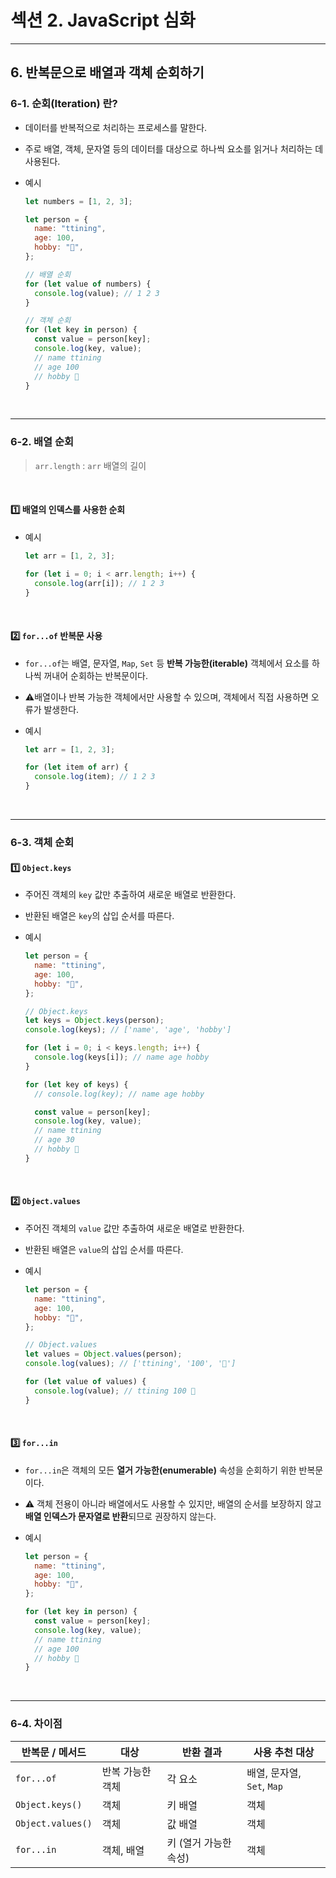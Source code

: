 # 섹션 2. JavaScript 심화

---

## 6. 반복문으로 배열과 객체 순회하기

### 6-1. **순회(Iteration)** 란?

- 데이터를 반복적으로 처리하는 프로세스를 말한다.
- 주로 배열, 객체, 문자열 등의 데이터를 대상으로 하나씩 요소를 읽거나 처리하는 데 사용된다.
- 예시

  ```javascript
  let numbers = [1, 2, 3];

  let person = {
    name: "ttining",
    age: 100,
    hobby: "🎵",
  };

  // 배열 순회
  for (let value of numbers) {
    console.log(value); // 1 2 3
  }

  // 객체 순회
  for (let key in person) {
    const value = person[key];
    console.log(key, value);
    // name ttining
    // age 100
    // hobby 🎵
  }
  ```

<br>

---

### 6-2. 배열 순회

> `arr.length` : `arr` 배열의 길이

<br>

#### 1️⃣ 배열의 인덱스를 사용한 순회

- 예시

  ```javascript
  let arr = [1, 2, 3];

  for (let i = 0; i < arr.length; i++) {
    console.log(arr[i]); // 1 2 3
  }
  ```

<br>

#### 2️⃣ `for...of` 반복문 사용

- `for...of`는 배열, 문자열, `Map`, `Set` 등 **반복 가능한(iterable)** 객체에서 요소를 하나씩 꺼내어 순회하는 반복문이다.
- ⚠️배열이나 반복 가능한 객체에서만 사용할 수 있으며, 객체에서 직접 사용하면 오류가 발생한다.
- 예시

  ```javascript
  let arr = [1, 2, 3];

  for (let item of arr) {
    console.log(item); // 1 2 3
  }
  ```

<br>

---

### 6-3. 객체 순회

#### 1️⃣ `Object.keys`

- 주어진 객체의 `key` 값만 추출하여 새로운 배열로 반환한다.
- 반환된 배열은 `key`의 삽입 순서를 따른다.
- 예시

  ```javascript
  let person = {
    name: "ttining",
    age: 100,
    hobby: "🎵",
  };

  // Object.keys
  let keys = Object.keys(person);
  console.log(keys); // ['name', 'age', 'hobby']

  for (let i = 0; i < keys.length; i++) {
    console.log(keys[i]); // name age hobby
  }

  for (let key of keys) {
    // console.log(key); // name age hobby

    const value = person[key];
    console.log(key, value);
    // name ttining
    // age 30
    // hobby 🎵
  }
  ```

<br>

#### 2️⃣ `Object.values`

- 주어진 객체의 `value` 값만 추출하여 새로운 배열로 반환한다.
- 반환된 배열은 `value`의 삽입 순서를 따른다.
- 예시

  ```javascript
  let person = {
    name: "ttining",
    age: 100,
    hobby: "🎵",
  };

  // Object.values
  let values = Object.values(person);
  console.log(values); // ['ttining', '100', '🎵']

  for (let value of values) {
    console.log(value); // ttining 100 🎵
  }
  ```

<br>

#### 3️⃣ `for...in`

- `for...in`은 객체의 모든 **열거 가능한(enumerable)** 속성을 순회하기 위한 반복문이다.
- ⚠️ 객체 전용이 아니라 배열에서도 사용할 수 있지만, 배열의 순서를 보장하지 않고 **배열 인덱스가 문자열로 반환**되므로 권장하지 않는다.
- 예시

  ```javascript
  let person = {
    name: "ttining",
    age: 100,
    hobby: "🎵",
  };

  for (let key in person) {
    const value = person[key];
    console.log(key, value);
    // name ttining
    // age 100
    // hobby 🎵
  }
  ```

  <br>

---

### 6-4. 차이점

| 반복문 / 메서드   | 대상             | 반환 결과             | 사용 추천 대상             |
| ----------------- | ---------------- | --------------------- | -------------------------- |
| `for...of`        | 반복 가능한 객체 | 각 요소               | 배열, 문자열, `Set`, `Map` |
| `Object.keys()`   | 객체             | 키 배열               | 객체                       |
| `Object.values()` | 객체             | 값 배열               | 객체                       |
| `for...in`        | 객체, 배열       | 키 (열거 가능한 속성) | 객체                       |
